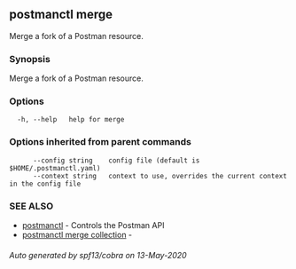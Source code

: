 ## postmanctl merge

Merge a fork of a Postman resource.

### Synopsis

Merge a fork of a Postman resource.

### Options

```
  -h, --help   help for merge
```

### Options inherited from parent commands

```
      --config string    config file (default is $HOME/.postmanctl.yaml)
      --context string   context to use, overrides the current context in the config file
```

### SEE ALSO

* [postmanctl](postmanctl.md)	 - Controls the Postman API
* [postmanctl merge collection](postmanctl_merge_collection.md)	 - 

###### Auto generated by spf13/cobra on 13-May-2020
